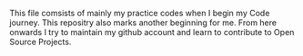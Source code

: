This file comsists of mainly my practice codes when I begin my Code journey. This repositry also marks another beginning for me. From here onwards I try to maintain my github account and learn to contribute to Open Source Projects.
